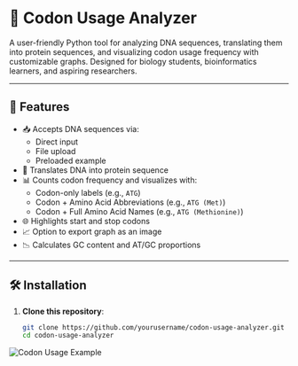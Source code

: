 # 🧬 Codon Usage Analyzer

A user-friendly Python tool for analyzing DNA sequences, translating them into protein sequences, and visualizing codon usage frequency with customizable graphs. Designed for biology students, bioinformatics learners, and aspiring researchers.

---

## 🚀 Features

- 📥 Accepts DNA sequences via:
  - Direct input
  - File upload
  - Preloaded example
- 🧬 Translates DNA into protein sequence
- 📊 Counts codon frequency and visualizes with:
  - Codon-only labels (e.g., `ATG`)
  - Codon + Amino Acid Abbreviations (e.g., `ATG (Met)`)
  - Codon + Full Amino Acid Names (e.g., `ATG (Methionine)`)
- 🌐 Highlights start and stop codons
- 📈 Option to export graph as an image
- 📉 Calculates GC content and AT/GC proportions

---

## 🛠️ Installation

1. **Clone this repository**:
   ```bash
   git clone https://github.com/yourusername/codon-usage-analyzer.git
   cd codon-usage-analyzer

![Codon Usage Example][example-image]

[example-image]: example_outputs/codon_usage_example.png
